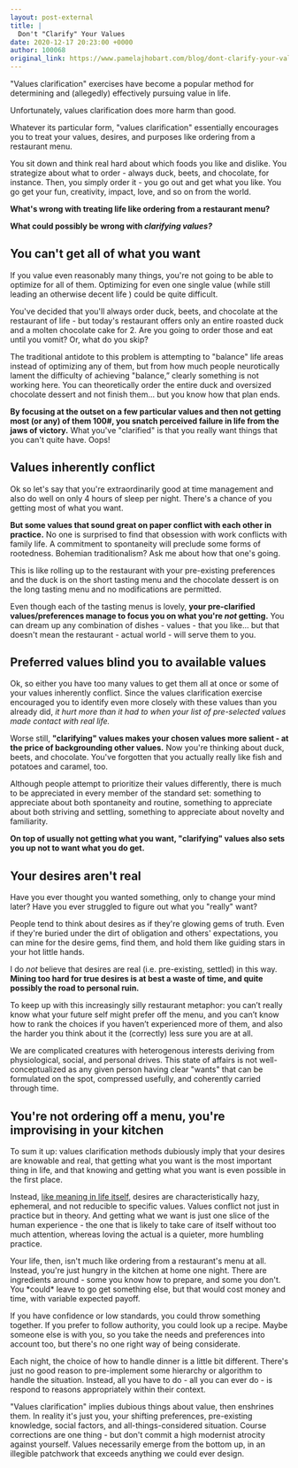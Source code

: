 ```yaml
---
layout: post-external
title: |
  Don't "Clarify" Your Values
date: 2020-12-17 20:23:00 +0000
author: 100068
original_link: https://www.pamelajhobart.com/blog/dont-clarify-your-values
---
```


"Values clarification" exercises have become a popular method for determining and (allegedly) effectively pursuing value in life.

Unfortunately, values clarification does more harm than good.

Whatever its particular form, "values clarification" essentially encourages you to treat your values, desires, and purposes like ordering from a restaurant menu.

You sit down and think real hard about which foods you like and dislike. You strategize about what to order - always duck, beets, and chocolate, for instance. Then, you simply order it - you go out and get what you like. You go get your fun, creativity, impact, love, and so on from the world.

**What's wrong with treating life like ordering from a restaurant menu?**

**What could possibly be wrong with _clarifying values?_**

## You can't get all of what you want

If you value even reasonably many things, you're not going to be able to optimize for all of them. Optimizing for even one single value (while still leading an otherwise decent life ) could be quite difficult.

You've decided that you'll always order duck, beets, and chocolate at the restaurant of life - but today's restaurant offers only an entire roasted duck and a molten chocolate cake for 2. Are you going to order those and eat until you vomit? Or, what do you skip?

The traditional antidote to this problem is attempting to "balance" life areas instead of optimizing any of them, but from how much people neurotically lament the difficulty of achieving "balance,” clearly something is not working here. You can theoretically order the entire duck and oversized chocolate dessert and not finish them… but you know how that plan ends.

**By focusing at the outset on a few particular values and then not getting most (or any) of them 100#, you snatch perceived failure in life from the jaws of victory.** What you've "clarified" is that you really want things that you can't quite have. Oops!

## Values inherently conflict

Ok so let's say that you're extraordinarily good at time management and also do well on only 4 hours of sleep per night. There's a chance of you getting most of what you want.

**But some values that sound great on paper conflict with each other in practice.** No one is surprised to find that obsession with work conflicts with family life. A commitment to spontaneity will preclude some forms of rootedness. Bohemian traditionalism? Ask me about how that one's going.

This is like rolling up to the restaurant with your pre-existing preferences and the duck is on the short tasting menu and the chocolate dessert is on the long tasting menu and no modifications are permitted.

Even though each of the tasting menus is lovely, **your pre-clarified values/preferences manage to focus you on what you're _not_ getting.** You can dream up any combination of dishes - values - that you like... but that doesn't mean the restaurant - actual world - will serve them to you.

## Preferred values blind you to available values

Ok, so either you have too many values to get them all at once or some of your values inherently conflict. Since the values clarification exercise encouraged you to identify even more closely with these values than you already did, _it hurt more than it had to when your list of pre-selected values made contact with real life._

Worse still, **"clarifying" values makes your chosen values more salient - at the price of backgrounding other values.** Now you're thinking about duck, beets, and chocolate. You've forgotten that you actually really like fish and potatoes and caramel, too.

Although people attempt to prioritize their values differently, there is much to be appreciated in every member of the standard set: something to appreciate about both spontaneity and routine, something to appreciate about both striving and settling, something to appreciate about novelty and familiarity.

**On top of usually not getting what you want, "clarifying" values also sets you up not to want what you do get.**

## Your desires aren't real

Have you ever thought you wanted something, only to change your mind later? Have you ever struggled to figure out what you "really" want?

People tend to think about desires as if they're glowing gems of truth. Even if they're buried under the dirt of obligation and others' expectations, you can mine for the desire gems, find them, and hold them like guiding stars in your hot little hands.

I do _not_ believe that desires are real (i.e. pre-existing, settled) in this way. **Mining too hard for true desires is at best a waste of time, and quite possibly the road to personal ruin.**

To keep up with this increasingly silly restaurant metaphor: you can’t really know what your future self might prefer off the menu, and you can’t know how to rank the choices if you haven’t experienced more of them, and also the harder you think about it the (correctly) less sure you are at all.

We are complicated creatures with heterogenous interests deriving from physiological, social, and personal drives. This state of affairs is not well-conceptualized as any given person having clear "wants" that can be formulated on the spot, compressed usefully, and coherently carried through time.

## You're not ordering off a menu, you're improvising in your kitchen

To sum it up: values clarification methods dubiously imply that your desires are knowable and real, that getting what you want is the most important thing in life, and that knowing and getting what you want is even possible in the first place.

Instead, [like meaning in life itself](https://www.pamelajhobart.com/blog/meaning-in-life-is-not-propositional), desires are characteristically hazy, ephemeral, and not reducible to specific values. Values conflict not just in practice but in theory. And getting what we want is just one slice of the human experience - the one that is likely to take care of itself without too much attention, whereas loving the actual is a quieter, more humbling practice.

Your life, then, isn't much like ordering from a restaurant's menu at all. Instead, you're just hungry in the kitchen at home one night. There are ingredients around - some you know how to prepare, and some you don't. You \*could\* leave to go get something else, but that would cost money and time, with variable expected payoff.

If you have confidence or low standards, you could throw something together. If you prefer to follow authority, you could look up a recipe. Maybe someone else is with you, so you take the needs and preferences into account too, but there's no one right way of being considerate.

Each night, the choice of how to handle dinner is a little bit different. There's just no good reason to pre-implement some hierarchy or algorithm to handle the situation. Instead, all you have to do - all you can ever do - is respond to reasons appropriately within their context.

"Values clarification" implies dubious things about value, then enshrines them. In reality it's just you, your shifting preferences, pre-existing knowledge, social factors, and all-things-considered situation. Course corrections are one thing - but don't commit a high modernist atrocity against yourself. Values necessarily emerge from the bottom up, in an illegible patchwork that exceeds anything we could ever design.
